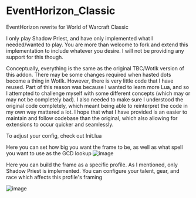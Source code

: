 # EventHorizon_Classic
EventHorizon rewrite for World of Warcraft Classic


I only play Shadow Priest, and have only implemented what I needed/wanted to play. You are more than welcome to fork and extend this implementation to include whatever you desire. I will not be providing any support for this though.

Conceptually, everything is the same as the original TBC/Wotlk version of this addon. There may be some changes required when hasted dots become a thing in Wotlk. However, there is very little code that I have reused. Part of this reason was because I wanted to learn more Lua, and so I attempted to challenge myself with some different concepts (which may or may not be completely bad). I also needed to make sure I understood the original code completely, which meant being able to reinterpret the code in my own way mattered a lot. I hope that what I have provided is an easier to maintain and follow codebase than the original, which also allowing for extensions to occur quicker and seamlessly.


To adjust your config, check out Init.lua

Here you can set how big you want the frame to be, as well as what spell you want to use as the GCD lookup
![image](https://user-images.githubusercontent.com/51246270/174459347-8d216925-40bb-4353-b214-6301a06c1688.png)

Here you can build the frame as a specific profile. As I mentioned, only Shadow Priest is implemented. You can configure your talent, gear, and race which affects this profile's framing

![image](https://user-images.githubusercontent.com/51246270/174459411-72847b0e-4b9c-412a-b776-0722f4681e87.png)
